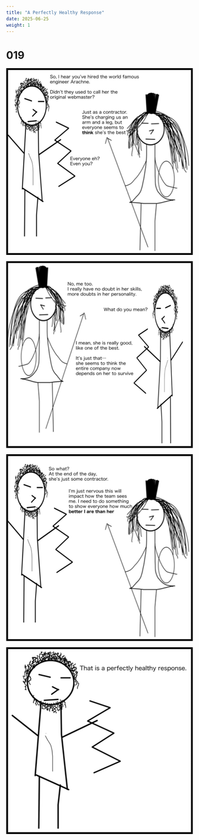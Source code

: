 ```yaml
---
title: "A Perfectly Healthy Response"
date: 2025-06-25
weight: 1
---
```


# 019

<img class = 'comic' src='/assets/cartoon/019/019-a.jpg'> <br />

<img class = 'comic' src='/assets/cartoon/019/019-b.jpg'>  <br />

<img class = 'comic' src='/assets/cartoon/019/019-c.jpg'> <br />

<img class = 'comic' src='/assets/cartoon/019/019-d.jpg'> 


